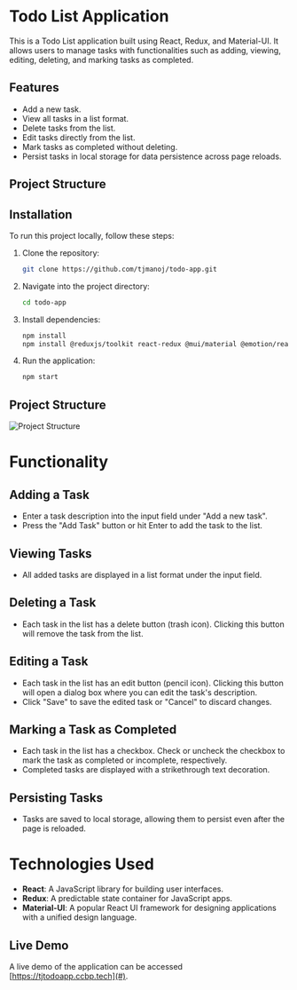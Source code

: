# Todo List Application

This is a Todo List application built using React, Redux, and Material-UI. It allows users to manage tasks with functionalities such as adding, viewing, editing, deleting, and marking tasks as completed.

## Features

- Add a new task.
- View all tasks in a list format.
- Delete tasks from the list.
- Edit tasks directly from the list.
- Mark tasks as completed without deleting.
- Persist tasks in local storage for data persistence across page reloads.

## Project Structure



## Installation

To run this project locally, follow these steps:

1. Clone the repository:

    ```bash
    git clone https://github.com/tjmanoj/todo-app.git
    ```

2. Navigate into the project directory:

    ```bash
    cd todo-app
    ```

3. Install dependencies:

    ```bash
    npm install
    npm install @reduxjs/toolkit react-redux @mui/material @emotion/react @emotion/styled @mui/icons-material
    ```
4. Run the application:

    ```bash
    npm start
    ```

## Project Structure

![Project Structure](https://res.cloudinary.com/dejvgjqgh/image/upload/v1719997216/project_structure_pqnd4u.png)

# Functionality

## Adding a Task
- Enter a task description into the input field under "Add a new task".
- Press the "Add Task" button or hit Enter to add the task to the list.

## Viewing Tasks
- All added tasks are displayed in a list format under the input field.

## Deleting a Task
- Each task in the list has a delete button (trash icon). Clicking this button will remove the task from the list.

## Editing a Task
- Each task in the list has an edit button (pencil icon). Clicking this button will open a dialog box where you can edit the task's description.
- Click "Save" to save the edited task or "Cancel" to discard changes.

## Marking a Task as Completed
- Each task in the list has a checkbox. Check or uncheck the checkbox to mark the task as completed or incomplete, respectively.
- Completed tasks are displayed with a strikethrough text decoration.

## Persisting Tasks
- Tasks are saved to local storage, allowing them to persist even after the page is reloaded.

# Technologies Used

- **React**: A JavaScript library for building user interfaces.
- **Redux**: A predictable state container for JavaScript apps.
- **Material-UI**: A popular React UI framework for designing applications with a unified design language.


## Live Demo
A live demo of the application can be accessed [https://tjtodoapp.ccbp.tech](#).
